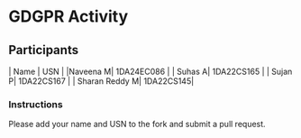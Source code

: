 # GDGPR Activity

## Participants

| Name   | USN        |
|Naveena M| 1DA24EC086 |
| Suhas A| 1DA22CS165 |
| Sujan P| 1DA22CS167 |
| Sharan Reddy M| 1DA22CS145|

### Instructions
Please add your name and USN to the fork and submit a pull request.

